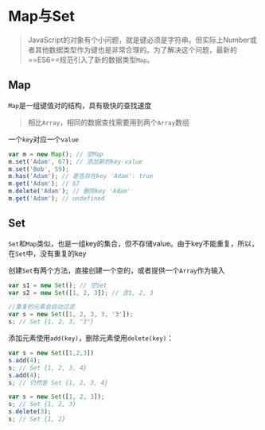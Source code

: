 # Map与Set

>JavaScript的对象有个小问题，就是键必须是字符串。但实际上Number或者其他数据类型作为键也是非常合理的。为了解决这个问题，最新的==ES6==规范引入了新的数据类型`Map`。

## Map

`Map`是一组键值对的结构，具有极快的查找速度

> 相比`Array`，相同的数据查找需要用到两个`Array`数组

一个`key`对应一个`value`

```javascript
var m = new Map(); // 空Map
m.set('Adam', 67); // 添加新的key-value
m.set('Bob', 59);
m.has('Adam'); // 是否存在key 'Adam': true
m.get('Adam'); // 67
m.delete('Adam'); // 删除key 'Adam'
m.get('Adam'); // undefined
```

## Set

`Set`和`Map`类似，也是一组key的集合，但不存储value。由于key不能重复，所以，在`Set`中，没有重复的key

创建`Set`有两个方法，直接创建一个空的，或者提供一个`Array`作为输入

```javascript
var s1 = new Set(); // 空Set
var s2 = new Set([1, 2, 3]); // 含1, 2, 3

//重复的元素会自动过滤
var s = new Set([1, 2, 3, 3, '3']);
s; // Set {1, 2, 3, "3"}
```

添加元素使用`add(key)`，删除元素使用`delete(key)`：

```JavaScript
var s = new Set([1,2,3])
s.add(4);
s; // Set {1, 2, 3, 4}
s.add(4);
s; // 仍然是 Set {1, 2, 3, 4}

var s = new Set([1, 2, 3]);
s; // Set {1, 2, 3}
s.delete(3);
s; // Set {1, 2}
```